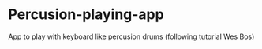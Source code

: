 # Percusion-playing-app
App to play with keyboard like percusion drums (following tutorial Wes Bos)


